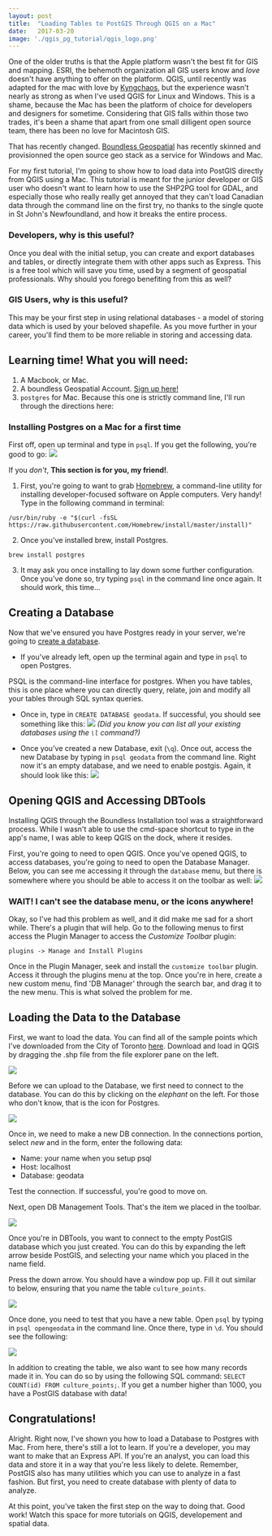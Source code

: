 ```yaml
---
layout: post
title:  "Loading Tables to PostGIS Through QGIS on a Mac"
date:   2017-03-20
image: './qgis_pg_tutorial/qgis_logo.png'
---
```

One of the older truths is that the Apple platform wasn't the best fit for GIS and mapping. ESRI, the behemoth organization all GIS users know and _love_ doesn't have anything to offer on the platform. QGIS, until recently was adapted for the mac with love by [Kyngchaos](http://www.kyngchaos.com/software/qgis), but the experience wasn't nearly as strong as when I've used QGIS for Linux and Windows. This is a shame, because the Mac has been the platform of choice for developers and designers for sometime. Considering that GIS falls within those two trades, it's been a shame that apart from one small dilligent open source team, there has been no love for Macintosh GIS.

That has recently changed. [Boundless Geospatial](https://boundlessgeo.com/) has recently skinned and provisionned the open source geo stack as a service for Windows and Mac.

For my first tutorial, I'm going to show how to load data into PostGIS directly from QGIS using a Mac. This tutorial is meant for the junior developer or GIS user who doesn't want to learn how to use the SHP2PG tool for GDAL, and especially those who really really get annoyed that they can't load Canadian data through the command line on the first try, no thanks to the single quote in St John's Newfoundland, and how it breaks the entire process. 

### Developers, why is this useful?

Once you deal with the initial setup, you can create and export databases and tables, or directly integrate them with other apps such as Express. This is a free tool which will save you time, used by a segment of geospatial professionals. Why should you forego benefiting from this as well?

### GIS Users, why is this useful?

This may be your first step in using relational databases - a model of storing data which is used by your beloved shapefile. As you move further in your career, you'll find them to be more reliable in storing and accessing data.

## Learning time! What you will need:

1. A Macbook, or Mac. 
2. A boundless Geospatial Account. [Sign up here!](https://connect.boundlessgeo.com/UserLogin?returnurl=%2fDownloads)
3. `postgres` for Mac. Because this one is strictly command line, I'll run through the directions here:

### Installing Postgres on a Mac for a first time

First off, open up terminal and type in `psql`. If you get the following, you're good to go:
![](../../assets/img/qgis_pg_tutorial/canihazpsql.png)

If you _don't_, **This section is for you, my friend!**.

1. First, you're going to want to grab [Homebrew](https://brew.sh/), a command-line utility for installing developer-focused software on Apple computers. Very handy! Type in the following command in terminal:
```
/usr/bin/ruby -e "$(curl -fsSL https://raw.githubusercontent.com/Homebrew/install/master/install)"
```
2. Once you've installed brew, install Postgres. 
```
brew install postgres
```
3. It may ask you once installing to lay down some further configuration. Once you've done so, try typing `psql` in the command line once again. It should work, this time... 


## Creating a Database
Now that we've ensured you have Postgres ready in your server, we're going to [create a database](http://nedroid.com/comics/2012-05-0-beartato-hackthedatabase.png).

- If you've already left, open up the terminal again and type in `psql` to open Postgres.

PSQL is the command-line interface for postgres. When you have tables, this is one place where you can directly query, relate, join and modify all your tables through SQL syntax queries.

- Once in, type in `CREATE DATABASE geodata`. If successful, you should see something like this:
![](../../assets/img/qgis_pg_tutorial/newdb.png)
_(Did you know you can list all your existing databases using the `\l` command?)_

- Once you've created a new Database, exit (`\q`). Once out, access the new Database by typing in `psql geodata` from the command line. Right now it's an empty database, and we need to enable postgis. Again, it should look like this:
![](../../assets/img/qgis_pg_tutorial/createpostgis.png)

## Opening QGIS and Accessing DBTools
Installing QGIS through the Boundless Installation tool was a straightforward process. While I wasn't able to use the cmd-space shortcut to type in the app's name, I was able to keep QGIS on the dock, where it resides. 

First, you're going to need to open QGIS. Once you've opened QGIS, to access databases, you're going to need to open the Database Manager. Below, you can see me accessing it through the `database` menu, but there is somewhere where you should be able to access it on the toolbar as well:
![](../../assets/img/qgis_pg_tutorial/accessdbmanager.png)

### WAIT! I can't see the database menu, or the icons anywhere!

Okay, so I've had this problem as well, and it did make me sad for a short while. There's a plugin that will help. Go to the following menus to first access the Plugin Manager to access the *Customize Toolbar* plugin:
```
plugins -> Manage and Install Plugins
```
Once in the Plugin Manager, seek and install the `customize toolbar` plugin. Access it through the plugins menu at the top. Once you're in here, create a new custom menu, find 'DB Manager' through the search bar, and drag it to the new menu. This is what solved the problem for me.

## Loading the Data to the Database

First, we want to load the data. You can find all of the sample points which I've downloaded from the City of Toronto [here](../../assets/tutorial-content/sample_shapefile.zip). Download and load in QGIS by dragging the .shp file from the file explorer pane on the left. 

![](../../assets/img/qgis_pg_tutorial/loaddata.png)

Before we can upload to the Database, we first need to connect to the database. You can do this by clicking on the _elephant_ on the left. For those who don't know, that is the icon for Postgres.

![](../../assets/img/qgis_pg_tutorial/connectdb.png)

Once in, we need to make a new DB connection. In the connections portion, select *new* and in the form, enter the following data:

* Name: your name when you setup psql
* Host: localhost
* Database: geodata 

Test the connection. If successful, you're good to move on.  


Next, open DB Management Tools. That's the item we placed in the toolbar.

![](../../assets/img/qgis_pg_tutorial/dbmanager.png)

Once you're in DBTools, you want to connect to the empty PostGIS database which you just created. You can do this by expanding the left arrow beside PostGIS, and selecting your name which you placed in the name field. 

Press the down arrow. You should have a window pop up. Fill it out similar to below, ensuring that you name the table `culture_points`.

![](../../assets/img/qgis_pg_tutorial/loaddatatotable.png)

Once done, you need to test that you have a new table. Open `psql` by typing in `psql opengeodata` in the command line. Once there, type in `\d`. You should see the following:

![](../../assets/img/qgis_pg_tutorial/resultscolumns.png)

In addition to creating the table, we also want to see how many records made it in. You can do so by using the following SQL command: `SELECT COUNT(id) FROM culture_points;`. If you get a number higher than 1000, you have a PostGIS database with data!

## Congratulations!

Alright. Right now, I've shown you how to load a Database to Postgres with Mac. From here, there's still a lot to learn. If you're a developer, you may want to make that an Express API. If you're an analyst, you can load this data and store it in a way that you're less likely to delete. Remember, PostGIS also has many utilities which you can use to analyze in a fast fashion. But first, you need to create database with plenty of data to analyze. 

At this point, you've taken the first step on the way to doing that. Good work! Watch this space for more tutorials on QGIS, developement and spatial data.  